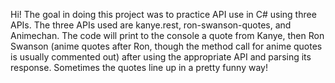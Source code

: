 Hi! The goal in doing this project was to practice API use in C# using three APIs. The three APIs used are kanye.rest, ron-swanson-quotes, and Animechan. The code will print to the console a quote from Kanye, then Ron Swanson (anime quotes after Ron, though the method call for anime quotes is usually commented out) after using the appropriate API and parsing its response. Sometimes the quotes line up in a pretty funny way!
